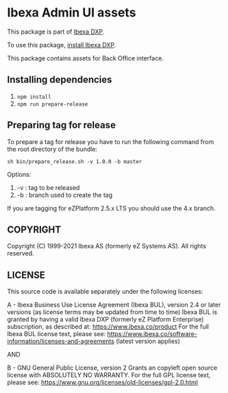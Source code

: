 # Ibexa Admin UI assets

This package is part of [Ibexa DXP](https://ibexa.co).

To use this package, [install Ibexa DXP](https://doc.ibexa.co/en/latest/install/).

This package contains assets for Back Office interface.

## Installing dependencies

1. `npm install`
2. `npm run prepare-release`

## Preparing tag for release

To prepare a tag for release you have to run the following command from the root directory of the bundle:

```
sh bin/prepare_release.sh -v 1.0.0 -b master
```

Options:
1. -v : tag to be released
1. -b : branch used to create the tag

If you are tagging for eZPlatform 2.5.x LTS you should use the 4.x branch.

## COPYRIGHT

Copyright (C) 1999-2021 Ibexa AS (formerly eZ Systems AS). All rights reserved.

## LICENSE

This source code is available separately under the following licenses:

A - Ibexa Business Use License Agreement (Ibexa BUL),
version 2.4 or later versions (as license terms may be updated from time to time)
Ibexa BUL is granted by having a valid Ibexa DXP (formerly eZ Platform Enterprise) subscription,
as described at: https://www.ibexa.co/product
For the full Ibexa BUL license text, please see:
https://www.ibexa.co/software-information/licenses-and-agreements (latest version applies)

AND

B - GNU General Public License, version 2
Grants an copyleft open source license with ABSOLUTELY NO WARRANTY. For the full GPL license text, please see:
https://www.gnu.org/licenses/old-licenses/gpl-2.0.html
